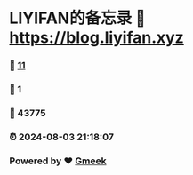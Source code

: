 # LIYIFAN的备忘录 :link: https://blog.liyifan.xyz 
### :page_facing_up: [11](https://blog.liyifan.xyz/tag.html) 
### :speech_balloon: 1 
### :hibiscus: 43775 
### :alarm_clock: 2024-08-03 21:18:07 
### Powered by :heart: [Gmeek](https://github.com/Meekdai/Gmeek)
